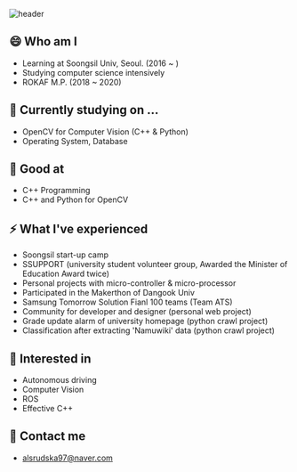 ![header](https://capsule-render.vercel.app/api?type=rounded&color=gradient&height=80&section=header&text=Kyoungnam%20Min&fontSize=50)

## 😄 Who am I
- Learning at Soongsil Univ, Seoul. (2016 ~ )
- Studying computer science intensively
- ROKAF M.P. (2018 ~ 2020)

## 🌱 Currently studying on ...
- OpenCV for Computer Vision (C++ & Python)
- Operating System, Database

## 🔭 Good at
- C++ Programming
- C++ and Python for OpenCV

## ⚡ What I've experienced
- Soongsil start-up camp
- SSUPPORT (university student volunteer group, Awarded the Minister of Education Award twice)
- Personal projects with micro-controller & micro-processor
- Participated in the Makerthon of Dangook Univ
- Samsung Tomorrow Solution Fianl 100 teams (Team ATS)
- Community for developer and designer (personal web project)
- Grade update alarm of university homepage (python crawl project)
- Classification after extracting 'Namuwiki' data (python crawl project)

## 🤔 Interested in
- Autonomous driving
- Computer Vision
- ROS
- Effective C++

## 💬 Contact me
- alsrudska97@naver.com


<!-- 👯 📫 How to reach me: ... -->
<!-- 😄 Pronouns: ... -->
<!-- ⚡ Fun fact: ... -->
<!-- 💬 Ask me about ... -->
